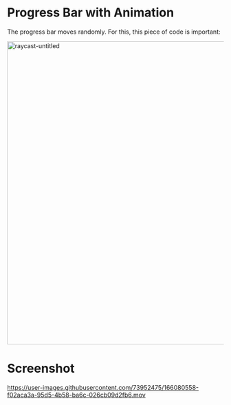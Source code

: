 # Progress Bar with Animation

The progress bar moves randomly. For this, this piece of code is important:

<img width="705" alt="raycast-untitled" src="https://user-images.githubusercontent.com/73952475/166080739-614e35eb-e6d9-41e6-8de7-a81361b8636e.png">

 
# Screenshot

https://user-images.githubusercontent.com/73952475/166080558-f02aca3a-95d5-4b58-ba6c-026cb09d2fb6.mov


